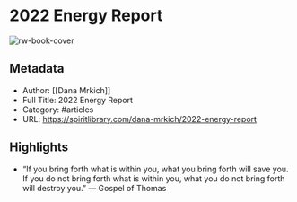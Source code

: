 # 2022 Energy Report

![rw-book-cover](https://readwise-assets.s3.amazonaws.com/static/images/article3.5c705a01b476.png)

## Metadata
- Author: [[Dana Mrkich]]
- Full Title: 2022 Energy Report
- Category: #articles
- URL: https://spiritlibrary.com/dana-mrkich/2022-energy-report

## Highlights
- “If you bring forth what is within you, what you bring forth will save you. If you do not bring forth what is within you, what you do not bring forth will destroy you.” ― Gospel of Thomas
